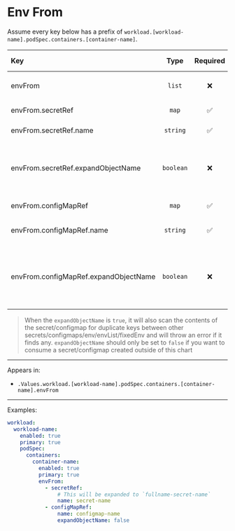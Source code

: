# Env From

Assume every key below has a prefix of `workload.[workload-name].podSpec.containers.[container-name]`.

| Key                                   |   Type    | Required | Helm Template | Default | Description                                                          |
| :------------------------------------ | :-------: | :------: | :-----------: | :-----: | :------------------------------------------------------------------- |
| envFrom                               |  `list`   |    ❌    |      ❌       |  `{}`   | Define envFrom for the container                                     |
| envFrom.secretRef                     |  `map`   |    ✅    |      ❌       |  `{}`   | Define the secretRef                                                 |
| envFrom.secretRef.name                | `string`  |    ✅    |      ✅       |  `""`   | Define the secret name                                               |
| envFrom.secretRef.expandObjectName    | `boolean` |    ❌    |      ❌       | `true`  | Whether to expand (adding the fullname as prefix) the secret name    |
| envFrom.configMapRef                  |  `map`   |    ✅    |      ❌       |  `{}`   | Define the configMapRef                                              |
| envFrom.configMapRef.name             | `string`  |    ✅    |      ✅       |  `""`   | Define the configmap name                                            |
| envFrom.configMapRef.expandObjectName | `boolean` |    ❌    |      ❌       | `true`  | Whether to expand (adding the fullname as prefix) the configmap name |

> When the `expandObjectName` is `true`, it will also scan the contents of the secret/configmap
> for duplicate keys between other secrets/configmaps/env/envList/fixedEnv and will throw an error if it finds any.
> `expandObjectName` should only be set to `false` if you want to consume a secret/configmap created outside of this chart

---

Appears in:

- `.Values.workload.[workload-name].podSpec.containers.[container-name].envFrom`

---

Examples:

```yaml
workload:
  workload-name:
    enabled: true
    primary: true
    podSpec:
      containers:
        container-name:
          enabled: true
          primary: true
          envFrom:
            - secretRef:
                # This will be expanded to `fullname-secret-name`
                name: secret-name
            - configMapRef:
                name: configmap-name
                expandObjectName: false
```
